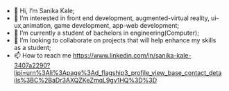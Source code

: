 - 👋 Hi, I’m Sanika Kale;
- 👀 I’m interested in front end development, augmented-virtual reality, ui-ux,animation, game development, app-web development;
- 🌱 I’m currently a student of bachelors in engineering(Computer);
- 💞️ I’m looking to collaborate on projects that will help enhance my skills as a student;
- 📫 How to reach me https://www.linkedin.com/in/sanika-kale-3407a2290?lipi=urn%3Ali%3Apage%3Ad_flagship3_profile_view_base_contact_details%3BC%2BaDr3AXQZKeZmqL9gv1HQ%3D%3D

<!---
SanikaKale/SanikaKale is a ✨ special ✨ repository because its `README.md` (this file) appears on your GitHub profile.
You can click the Preview link to take a look at your changes.
--->
